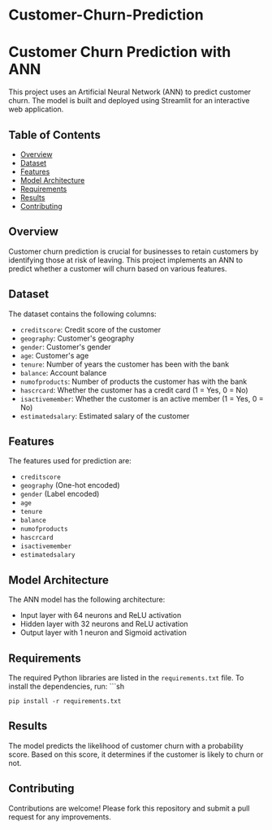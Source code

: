 # Customer-Churn-Prediction

# Customer Churn Prediction with ANN

This project uses an Artificial Neural Network (ANN) to predict customer churn. The model is built and deployed using Streamlit for an interactive web application.

## Table of Contents
- [Overview](#overview)
- [Dataset](#dataset)
- [Features](#features)
- [Model Architecture](#model-architecture)
- [Requirements](#requirements)
- [Results](#results)
- [Contributing](#contributing)

## Overview
Customer churn prediction is crucial for businesses to retain customers by identifying those at risk of leaving. This project implements an ANN to predict whether a customer will churn based on various features.

## Dataset
The dataset contains the following columns:
- `creditscore`: Credit score of the customer
- `geography`: Customer's geography
- `gender`: Customer's gender
- `age`: Customer's age
- `tenure`: Number of years the customer has been with the bank
- `balance`: Account balance
- `numofproducts`: Number of products the customer has with the bank
- `hascrcard`: Whether the customer has a credit card (1 = Yes, 0 = No)
- `isactivemember`: Whether the customer is an active member (1 = Yes, 0 = No)
- `estimatedsalary`: Estimated salary of the customer

## Features
The features used for prediction are:
- `creditscore`
- `geography` (One-hot encoded)
- `gender` (Label encoded)
- `age`
- `tenure`
- `balance`
- `numofproducts`
- `hascrcard`
- `isactivemember`
- `estimatedsalary`

## Model Architecture
  The ANN model has the following architecture:
  - Input layer with 64 neurons and ReLU activation
  - Hidden layer with 32 neurons and ReLU activation
  - Output layer with 1 neuron and Sigmoid activation

## Requirements
  The required Python libraries are listed in the `requirements.txt` file. To install the dependencies, run:
    ```sh
    
    pip install -r requirements.txt

## Results
  The model predicts the likelihood of customer churn with a probability score. Based on this score, it determines if the customer is likely to churn or not.

## Contributing
  Contributions are welcome! Please fork this repository and submit a pull request for any improvements.
